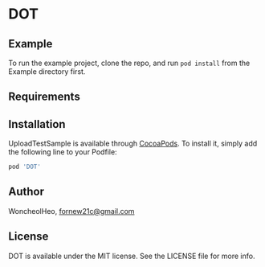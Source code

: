 # DOT
## Example

To run the example project, clone the repo, and run `pod install` from the Example directory first.

## Requirements

## Installation

UploadTestSample is available through [CocoaPods](https://cocoapods.org). To install
it, simply add the following line to your Podfile:

```ruby
pod 'DOT'
```

## Author

WoncheolHeo, fornew21c@gmail.com

## License

DOT is available under the MIT license. See the LICENSE file for more info.
